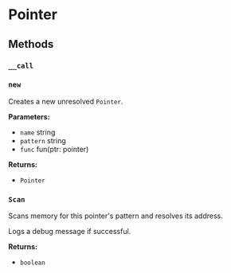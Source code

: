 # Pointer

## Methods

### `__call`


### `new`

Creates a new unresolved `Pointer`.

**Parameters:**
- `name` string
- `pattern` string
- `func` fun(ptr: pointer)


**Returns:**
- `Pointer` 

### `Scan`

Scans memory for this pointer's pattern and resolves its address.

Logs a debug message if successful.

**Returns:**
- `boolean` 

